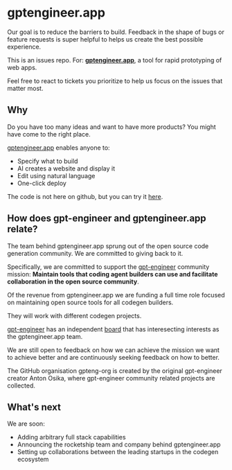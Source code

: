 # gptengineer.app

Our goal is to reduce the barriers to build. Feedback in the shape of bugs or feature requests is super helpful to helps us create the best possible experience. 

This is an issues repo. For: **[gptengineer.app](https://gptengineer.app)**, a tool for rapid prototyping of web apps.

Feel free to react to tickets you prioritize to help us focus on the issues that matter most.

## Why

Do you have too many ideas and want to have more products? You might have come to the right place.

[gptengineer.app](https://gptengineer.app) enables anyone to:

- Specify what to build
- AI creates a website and display it
- Edit using natural language
- One-click deploy

The code is not here on github, but you can try it [here](https://gptengineer.app).


## How does gpt-engineer and gptengineer.app relate?

The team behind gptengineer.app sprung out of the open source code generation community. We are committed to giving back to it.

Specifically, we are committed to support the [gpt-engineer](https://github.com/AntonOsika/gpt-engineer) community mission:
**Maintain tools that coding agent builders can use and facilitate collaboration in the open source community**.

Of the revenue from gptengineer.app we are funding a full time role focused on maintaining open source tools for all codegen builders.

They will work with different codegen projects.

[gpt-engineer](https://github.com/AntonOsika/gpt-engineer) has an independent [board](https://github.com/AntonOsika/gpt-engineer/GOVERNANCE.md) that has interesecting interests as the gptengineer.app team.

We are still open to feedback on how we can achieve the mission we want to achieve better and are continuously seeking feedback on how to better.

The GitHub organisation gpteng-org is created by the original gpt-engineer creator Anton Osika, where gpt-engineer community related projects are collected.


## What's next

We are soon:
- Adding arbitrary full stack capabilities
- Announcing the rocketship team and company behind gptengineer.app
- Setting up collaborations between the leading startups in the codegen ecosystem
